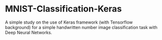 # MNIST-Classification-Keras
A simple study on the use of Keras framework (with Tensorflow background) for a simple handwritten number image classification task with Deep Neural Networks.
